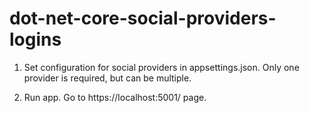 # dot-net-core-social-providers-logins

1. Set configuration for social providers in appsettings.json. Only one provider is required, but can be multiple.

2. Run app. Go to https://localhost:5001/ page.
